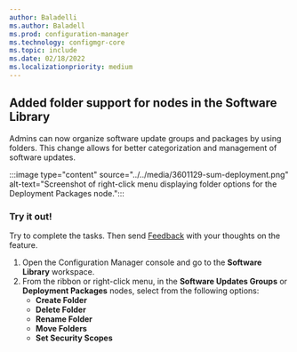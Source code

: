 ```yaml
---
author: Baladelli
ms.author: Baladell
ms.prod: configuration-manager
ms.technology: configmgr-core
ms.topic: include
ms.date: 02/18/2022
ms.localizationpriority: medium
---
```


## <a name="bkmk_folder"></a> Added folder support for nodes in the Software Library
<!--3601129-->

Admins can now organize software update groups and packages by using folders. This change allows for better categorization and management of software updates.

:::image type="content" source="../../media/3601129-sum-deployment.png" alt-text="Screenshot of right-click menu displaying folder options for the Deployment Packages node.":::

### Try it out!

Try to complete the tasks. Then send [Feedback](../../../../understand/product-feedback.md) with your thoughts on the feature.

1. Open the Configuration Manager console and go to the **Software Library** workspace.
1. From the ribbon or right-click menu, in the **Software Updates Groups** or **Deployment Packages** nodes, select from the following options:
   - **Create Folder**
   - **Delete Folder**
   - **Rename Folder**
   - **Move Folders**
   - **Set Security Scopes**
